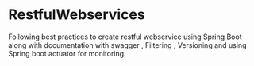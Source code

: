 # RestfulWebservices

Following best practices to create restful webservice using Spring Boot along with documentation with swagger , Filtering , Versioning and  using Spring boot actuator for monitoring.

